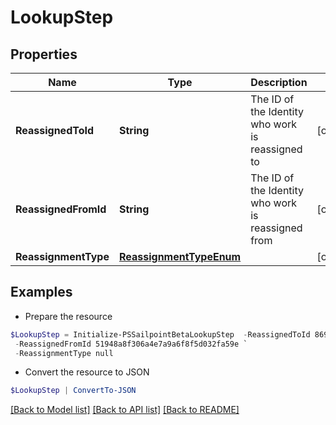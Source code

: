 # LookupStep
## Properties

Name | Type | Description | Notes
------------ | ------------- | ------------- | -------------
**ReassignedToId** | **String** | The ID of the Identity who work is reassigned to | [optional] 
**ReassignedFromId** | **String** | The ID of the Identity who work is reassigned from | [optional] 
**ReassignmentType** | [**ReassignmentTypeEnum**](ReassignmentTypeEnum.md) |  | [optional] 

## Examples

- Prepare the resource
```powershell
$LookupStep = Initialize-PSSailpointBetaLookupStep  -ReassignedToId 869320b6b6f34a169b6178b1a865e66f `
 -ReassignedFromId 51948a8f306a4e7a9a6f8f5d032fa59e `
 -ReassignmentType null
```

- Convert the resource to JSON
```powershell
$LookupStep | ConvertTo-JSON
```

[[Back to Model list]](../README.md#documentation-for-models) [[Back to API list]](../README.md#documentation-for-api-endpoints) [[Back to README]](../README.md)

